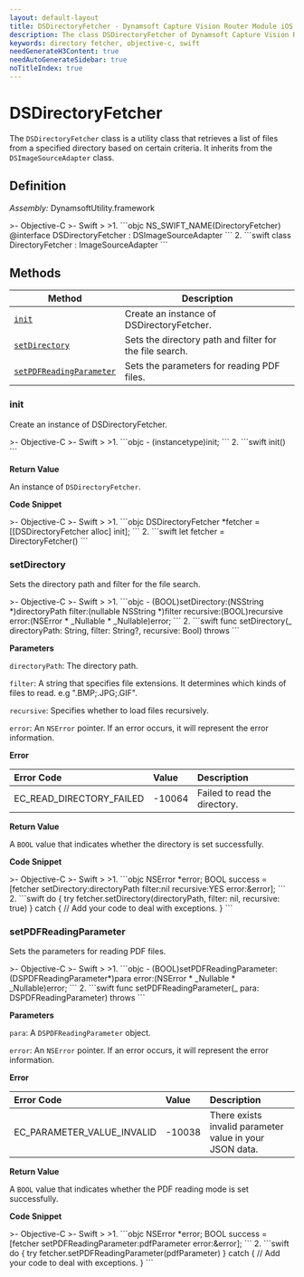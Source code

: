 ```yaml
---
layout: default-layout
title: DSDirectoryFetcher - Dynamsoft Capture Vision Router Module iOS Edition API Reference
description: The class DSDirectoryFetcher of Dynamsoft Capture Vision Router Module is a utility class that retrieves a list of files from a specified directory based on certain criteria.
keywords: directory fetcher, objective-c, swift
needGenerateH3Content: true
needAutoGenerateSidebar: true
noTitleIndex: true
---
```


# DSDirectoryFetcher

The `DSDirectoryFetcher` class is a utility class that retrieves a list of files from a specified directory based on certain criteria. It inherits from the `DSImageSourceAdapter` class.

## Definition

*Assembly:* DynamsoftUtility.framework

<div class="sample-code-prefix"></div>
>- Objective-C
>- Swift
>
>1. 
```objc
NS_SWIFT_NAME(DirectoryFetcher)
@interface DSDirectoryFetcher : DSImageSourceAdapter
```
2. 
```swift
class DirectoryFetcher : ImageSourceAdapter
```

## Methods

| Method | Description |
| ------ | ----------- |
| [`init`](#init) | Create an instance of DSDirectoryFetcher. |
| [`setDirectory`](#setdirectory) | Sets the directory path and filter for the file search. |
| [`setPDFReadingParameter`](#setpdfreadingparameter) | Sets the parameters for reading PDF files. |

### init

Create an instance of DSDirectoryFetcher.

<div class="sample-code-prefix"></div>
>- Objective-C
>- Swift
>
>1. 
```objc
- (instancetype)init;
```
2. 
```swift
init()
```

**Return Value**

An instance of `DSDirectoryFetcher`.

**Code Snippet**

<div class="sample-code-prefix"></div>
>- Objective-C
>- Swift
>
>1. 
```objc
DSDirectoryFetcher *fetcher = [[DSDirectoryFetcher alloc] init];
```
2. 
```swift
let fetcher = DirectoryFetcher()
```

### setDirectory

Sets the directory path and filter for the file search.

<div class="sample-code-prefix"></div>
>- Objective-C
>- Swift
>
>1. 
```objc
- (BOOL)setDirectory:(NSString *)directoryPath
                filter:(nullable NSString *)filter
                recursive:(BOOL)recursive
                error:(NSError * _Nullable * _Nullable)error;
```
2. 
```swift
func setDirectory(_ directoryPath: String, filter: String?, recursive: Bool) throws
```

**Parameters**

`directoryPath`: The directory path.

`filter`: A string that specifies file extensions. It determines which kinds of files to read. e.g ".BMP;.JPG;.GIF".

`recursive`: Specifies whether to load files recursively.

`error`: An `NSError` pointer. If an error occurs, it will represent the error information.

**Error**

| Error Code | Value | Description |
| :--------- | :---- | :---------- |
| EC_READ_DIRECTORY_FAILED | -10064 | Failed to read the directory. |

**Return Value**

A `BOOL` value that indicates whether the directory is set successfully.

**Code Snippet**

<div class="sample-code-prefix"></div>
>- Objective-C
>- Swift
>
>1. 
```objc
NSError *error;
BOOL success = [fetcher setDirectory:directoryPath filter:nil recursive:YES error:&error];
```
2. 
```swift
do {
   try fetcher.setDirectory(directoryPath, filter: nil, recursive: true)
} catch {
   // Add your code to deal with exceptions.
}
```

### setPDFReadingParameter

Sets the parameters for reading PDF files.

<div class="sample-code-prefix"></div>
>- Objective-C
>- Swift
>
>1. 
```objc
- (BOOL)setPDFReadingParameter:(DSPDFReadingParameter*)para
                    error:(NSError * _Nullable * _Nullable)error;
```
2. 
```swift
func setPDFReadingParameter(_ para: DSPDFReadingParameter) throws
```

**Parameters**

`para`: A `DSPDFReadingParameter` object.

`error`: An `NSError` pointer. If an error occurs, it will represent the error information.

**Error**

| Error Code | Value | Description |
| :--------- | :---- | :---------- |
| EC_PARAMETER_VALUE_INVALID | -10038 | There exists invalid parameter value in your JSON data. |

**Return Value**

A `BOOL` value that indicates whether the PDF reading mode is set successfully.

**Code Snippet**

<div class="sample-code-prefix"></div>
>- Objective-C
>- Swift
>
>1. 
```objc
NSError *error;
BOOL success = [fetcher setPDFReadingParameter:pdfParameter error:&error];
```
2. 
```swift
do {
   try fetcher.setPDFReadingParameter(pdfParameter)
} catch {
   // Add your code to deal with exceptions.
}
```
